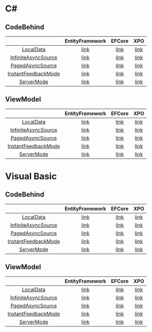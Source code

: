 # C#
## CodeBehind
||EntityFramework|EFCore|XPO|
|:---:|:---:|:---:|:---:|
|[LocalData](https://docs.devexpress.com/WPF/6090/controls-and-libraries/data-grid/bind-to-data/bind-to-local-data)|[link](CodeBehind/EntityFramework/LocalData)|[link](CodeBehind/EFCore/LocalData)|[link](CodeBehind/XPO/LocalData)|
|[InfiniteAsyncSource](https://docs.devexpress.com/WPF/6090/controls-and-libraries/data-grid/bind-to-data/bind-to-any-data-source-with-virtual-sources/virtual-sources-overview#infinite-source)|[link](CodeBehind/EntityFramework/InfiniteAsyncSource)|[link](CodeBehind/EFCore/InfiniteAsyncSource)|[link](CodeBehind/XPO/InfiniteAsyncSource)|
|[PagedAsyncSource](https://docs.devexpress.com/WPF/6090/controls-and-libraries/data-grid/bind-to-data/bind-to-any-data-source-with-virtual-sources/virtual-sources-overview#paged-source)|[link](CodeBehind/EntityFramework/PagedAsyncSource)|[link](CodeBehind/EFCore/PagedAsyncSource)|[link](CodeBehind/XPO/PagedAsyncSource)|
|[InstantFeedbackMode](https://docs.devexpress.com/WPF/6090/controls-and-libraries/data-grid/bind-to-data/server-mode-and-instant-feedback#instant-feedback-mode)|[link](CodeBehind/EntityFramework/InstantFeedbackMode)|[link](CodeBehind/EFCore/InstantFeedbackMode)|[link](CodeBehind/XPO/InstantFeedbackMode)|
|[ServerMode](https://docs.devexpress.com/WPF/6090/controls-and-libraries/data-grid/bind-to-data/server-mode-and-instant-feedback#server-mode)|[link](CodeBehind/EntityFramework/ServerMode)|[link](CodeBehind/EFCore/ServerMode)|[link](CodeBehind/XPO/ServerMode)|
## ViewModel
||EntityFramework|EFCore|XPO|
|:---:|:---:|:---:|:---:|
|[LocalData](https://docs.devexpress.com/WPF/6090/controls-and-libraries/data-grid/bind-to-data/bind-to-local-data)|[link](ViewModel/EntityFramework/LocalData)|[link](ViewModel/EFCore/LocalData)|[link](ViewModel/XPO/LocalData)|
|[InfiniteAsyncSource](https://docs.devexpress.com/WPF/6090/controls-and-libraries/data-grid/bind-to-data/bind-to-any-data-source-with-virtual-sources/virtual-sources-overview#infinite-source)|[link](ViewModel/EntityFramework/InfiniteAsyncSource)|[link](ViewModel/EFCore/InfiniteAsyncSource)|[link](ViewModel/XPO/InfiniteAsyncSource)|
|[PagedAsyncSource](https://docs.devexpress.com/WPF/6090/controls-and-libraries/data-grid/bind-to-data/bind-to-any-data-source-with-virtual-sources/virtual-sources-overview#paged-source)|[link](ViewModel/EntityFramework/PagedAsyncSource)|[link](ViewModel/EFCore/PagedAsyncSource)|[link](ViewModel/XPO/PagedAsyncSource)|
|[InstantFeedbackMode](https://docs.devexpress.com/WPF/6090/controls-and-libraries/data-grid/bind-to-data/server-mode-and-instant-feedback#instant-feedback-mode)|[link](ViewModel/EntityFramework/InstantFeedbackMode)|[link](ViewModel/EFCore/InstantFeedbackMode)|[link](ViewModel/XPO/InstantFeedbackMode)|
|[ServerMode](https://docs.devexpress.com/WPF/6090/controls-and-libraries/data-grid/bind-to-data/server-mode-and-instant-feedback#server-mode)|[link](ViewModel/EntityFramework/ServerMode)|[link](ViewModel/EFCore/ServerMode)|[link](ViewModel/XPO/ServerMode)|
# Visual Basic
## CodeBehind
||EntityFramework|EFCore|XPO|
|:---:|:---:|:---:|:---:|
|[LocalData](https://docs.devexpress.com/WPF/6090/controls-and-libraries/data-grid/bind-to-data/bind-to-local-data)|[link](CodeBehind/EntityFramework/LocalData)|[link](CodeBehind/EFCore/LocalData)|[link](CodeBehind/XPO/LocalData)|
|[InfiniteAsyncSource](https://docs.devexpress.com/WPF/6090/controls-and-libraries/data-grid/bind-to-data/bind-to-any-data-source-with-virtual-sources/virtual-sources-overview#infinite-source)|[link](CodeBehind/EntityFramework/InfiniteAsyncSource)|[link](CodeBehind/EFCore/InfiniteAsyncSource)|[link](CodeBehind/XPO/InfiniteAsyncSource)|
|[PagedAsyncSource](https://docs.devexpress.com/WPF/6090/controls-and-libraries/data-grid/bind-to-data/bind-to-any-data-source-with-virtual-sources/virtual-sources-overview#paged-source)|[link](CodeBehind/EntityFramework/PagedAsyncSource)|[link](CodeBehind/EFCore/PagedAsyncSource)|[link](CodeBehind/XPO/PagedAsyncSource)|
|[InstantFeedbackMode](https://docs.devexpress.com/WPF/6090/controls-and-libraries/data-grid/bind-to-data/server-mode-and-instant-feedback#instant-feedback-mode)|[link](CodeBehind/EntityFramework/InstantFeedbackMode)|[link](CodeBehind/EFCore/InstantFeedbackMode)|[link](CodeBehind/XPO/InstantFeedbackMode)|
|[ServerMode](https://docs.devexpress.com/WPF/6090/controls-and-libraries/data-grid/bind-to-data/server-mode-and-instant-feedback#server-mode)|[link](CodeBehind/EntityFramework/ServerMode)|[link](CodeBehind/EFCore/ServerMode)|[link](CodeBehind/XPO/ServerMode)|
## ViewModel
||EntityFramework|EFCore|XPO|
|:---:|:---:|:---:|:---:|
|[LocalData](https://docs.devexpress.com/WPF/6090/controls-and-libraries/data-grid/bind-to-data/bind-to-local-data)|[link](ViewModel/EntityFramework/LocalData)|[link](ViewModel/EFCore/LocalData)|[link](ViewModel/XPO/LocalData)|
|[InfiniteAsyncSource](https://docs.devexpress.com/WPF/6090/controls-and-libraries/data-grid/bind-to-data/bind-to-any-data-source-with-virtual-sources/virtual-sources-overview#infinite-source)|[link](ViewModel/EntityFramework/InfiniteAsyncSource)|[link](ViewModel/EFCore/InfiniteAsyncSource)|[link](ViewModel/XPO/InfiniteAsyncSource)|
|[PagedAsyncSource](https://docs.devexpress.com/WPF/6090/controls-and-libraries/data-grid/bind-to-data/bind-to-any-data-source-with-virtual-sources/virtual-sources-overview#paged-source)|[link](ViewModel/EntityFramework/PagedAsyncSource)|[link](ViewModel/EFCore/PagedAsyncSource)|[link](ViewModel/XPO/PagedAsyncSource)|
|[InstantFeedbackMode](https://docs.devexpress.com/WPF/6090/controls-and-libraries/data-grid/bind-to-data/server-mode-and-instant-feedback#instant-feedback-mode)|[link](ViewModel/EntityFramework/InstantFeedbackMode)|[link](ViewModel/EFCore/InstantFeedbackMode)|[link](ViewModel/XPO/InstantFeedbackMode)|
|[ServerMode](https://docs.devexpress.com/WPF/6090/controls-and-libraries/data-grid/bind-to-data/server-mode-and-instant-feedback#server-mode)|[link](ViewModel/EntityFramework/ServerMode)|[link](ViewModel/EFCore/ServerMode)|[link](ViewModel/XPO/ServerMode)|
